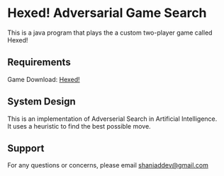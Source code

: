# Hexed! Adversarial Game Search
This is a java program that plays the a custom two-player game called Hexed!

## Requirements
Game Download: [Hexed!](http://bit.ly/38muW4X)

## System Design
This is an implementation of Adverserial Search in Artificial Intelligence.\
It uses a heuristic to find the best possible move.

## Support
For any questions or concerns, please email [shaniaddev@gmail.com](mailto:shaniaddev@gmail.com?subject=[GitHub]%20Hexed%20Game%20AI)
